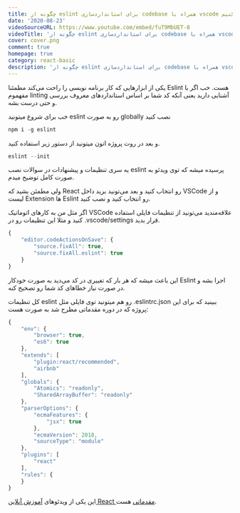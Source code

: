 ```yaml
---
title: چگونه از eslint برای استانداردسازی codebase همراه با vscode استفاده کنیم
date: '2020-08-23'
videoSourceURL: https://www.youtube.com/embed/fuT9MbUET-8
videoTitle: 'چگونه از eslint برای استانداردسازی codebase همراه با vscode استفاده کنیم'
cover: cover.png
comment: true
homepage: true
category: react-basic
description: 'چگونه از eslint برای استانداردسازی codebase همراه با vscode استفاده کنیم'
---
```


یکی از ابزارهایی که کار برنامه نویسی را راحت می‌کند مطمئنا Eslint هست.
خب اگر با مفهموم linting آشنایی دارید یعنی آنکه کد شما بر اساس استانداردهای
معروف بررسی و حتی درست بشه.

خب برای شروع میتونید eslint رو به صورت globally نصب کنید

```javascript
npm i -g eslint
```

و بعد در روت پروژه اتون میتونید از دستور زیر استفاده کنید.

```javascript
eslint --init
```

یه سری تنظیمات و پیشنهادات در سوالات نصب eslint پرسیده میشه که توی ویدئو به صورت کامل توضیح میدم.

ولی مطمئن بشید که React رو انتخاب کنید و بعد می‌تونید برید داخل VSCode و
از لیست Extension ها Eslint رو انتخاب کنید و نصب کنید.

اگر مثل من به کارهای اتوماتیک VSCode علاقه‌مندید می‌تونید از تنظیمات فایلی استفاده کنید و مثلا این تنظیمات رو در .vscode/settings قرار بدید.

```javascript
{
    "editor.codeActionsOnSave": {
        "source.fixAll": true,
        "source.fixAll.eslint": true
    }
}
```

این باعث میشه که هر بار که تغییری در کد می‌دید به صورت خودکار Eslint اجرا بشه و در صورت نیاز خطاهای کد شما رو تصحیح کنه.

کل تنظیمات eslint رو هم میتونید توی فایلی مثل .eslintrc.json ببینید که برای این پروژه که در دوره مقدماتی مطرح شد به صورت هست:

```javascript
{
    "env": {
        "browser": true,
        "es6": true
    },
    "extends": [
        "plugin:react/recommended",
        "airbnb"
    ],
    "globals": {
        "Atomics": "readonly",
        "SharedArrayBuffer": "readonly"
    },
    "parserOptions": {
        "ecmaFeatures": {
            "jsx": true
        },
        "ecmaVersion": 2018,
        "sourceType": "module"
    },
    "plugins": [
        "react"
    ],
    "rules": {
    }
}
```

این یکی از ویدئو‌های
[آموزش آنلاین React مقدماتی](/react-basic-course)
هست.
